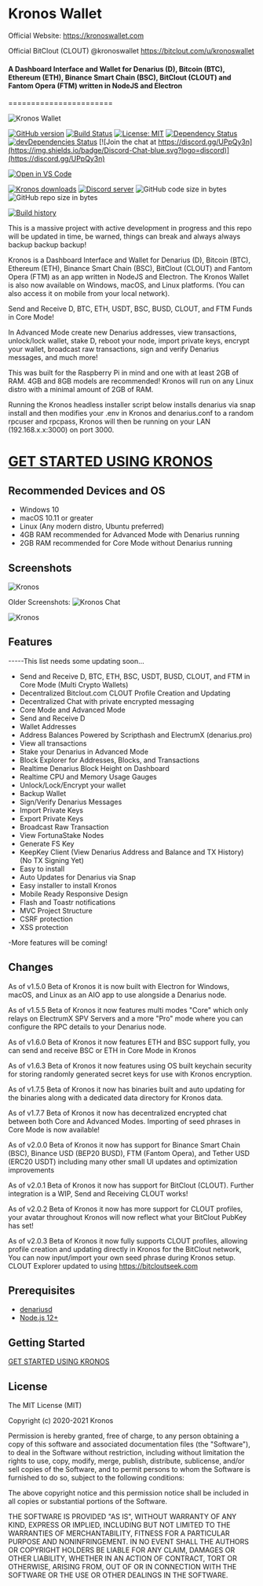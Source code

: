 # Kronos Wallet

Official Website: https://kronoswallet.com


Official BitClout (CLOUT) @kronoswallet https://bitclout.com/u/kronoswallet

#### A Dashboard Interface and Wallet for Denarius (D), Bitcoin (BTC), Ethereum (ETH), Binance Smart Chain (BSC), BitClout (CLOUT) and Fantom Opera (FTM) written in NodeJS and Electron
=======================

![Kronos Wallet](https://user-images.githubusercontent.com/10162347/125235791-3e221d80-e2a0-11eb-9270-196b7afd9630.gif)

[![GitHub version](https://img.shields.io/github/release/metaspartan/kronos.svg)](https://badge.fury.io/gh/metaspartan%2Fkronos)
[![Build Status](https://travis-ci.org/metaspartan/kronos.svg?branch=master)](https://travis-ci.org/metaspartan/kronos) [![License: MIT](https://img.shields.io/badge/License-MIT-blue.svg)](https://github.com/metaspartan/kronos) [![Dependency Status](https://david-dm.org/metaspartan/kronos/status.svg?style=flat)](https://david-dm.org/metaspartan/kronos) [![devDependencies Status](https://david-dm.org/carsenk/kronos/dev-status.svg)](https://david-dm.org/metaspartan/kronos?type=dev) [![Join the chat at https://discord.gg/UPpQy3n](https://img.shields.io/badge/Discord-Chat-blue.svg?logo=discord)](https://discord.gg/UPpQy3n)

[![Open in VS Code](https://open.vscode.dev/badges/open-in-vscode.svg)](https://open.vscode.dev/carsenk/kronos)

[![Kronos downloads](https://img.shields.io/github/downloads/carsenk/kronos/total.svg)](https://github.com/carsenk/kronos/releases)
<a href="https://discord.gg/UPpQy3n"><img src="https://discordapp.com/api/guilds/334361453320732673/embed.png" alt="Discord server" /></a>
![GitHub code size in bytes](https://img.shields.io/github/languages/code-size/metaspartan/kronos.svg) ![GitHub repo size in bytes](https://img.shields.io/github/repo-size/metaspartan/kronos.svg)

[![Build history](https://buildstats.info/travisci/chart/metaspartan/kronos?branch=master)](https://travis-ci.org/metaspartan/kronos?branch=master)

This is a massive project with active development in progress and this repo will be updated in time, be warned, things can break and always always backup backup backup!

Kronos is a Dashboard Interface and Wallet for Denarius (D), Bitcoin (BTC), Ethereum (ETH), Binance Smart Chain (BSC), BitClout (CLOUT) and Fantom Opera (FTM) as an app written in NodeJS and Electron. The Kronos Wallet is also now available on Windows, macOS, and Linux platforms. (You can also access it on mobile from your local network).

Send and Receive D, BTC, ETH, USDT, BSC, BUSD, CLOUT, and FTM Funds in Core Mode!

In Advanced Mode create new Denarius addresses, view transactions, unlock/lock wallet, stake D, reboot your node, import private keys, encrypt your wallet, broadcast raw transactions, sign and verify Denarius messages, and much more!

This was built for the Raspberry Pi in mind and one with at least 2GB of RAM. 4GB and 8GB models are recommended! Kronos will run on any Linux distro with a minimal amount of 2GB of RAM.

Running the Kronos headless installer script below installs denarius via snap install and then modifies your .env in Kronos and denarius.conf to a random rpcuser and rpcpass, Kronos will then be running on your LAN (192.168.x.x:3000) on port 3000.

# [GET STARTED USING KRONOS](https://github.com/carsenk/kronos/blob/master/GETTING-STARTED.md)

Recommended Devices and OS
-----------------
* Windows 10
* macOS 10.11 or greater
* Linux (Any modern distro, Ubuntu preferred)
* 4GB RAM recommended for Advanced Mode with Denarius running
* 2GB RAM recommended for Core Mode without Denarius running

Screenshots
-----------------

![Kronos](https://user-images.githubusercontent.com/10162347/122498442-5b6b1100-cfac-11eb-8e91-589ab947bedb.png)

Older Screenshots:
![Kronos Chat](https://user-images.githubusercontent.com/10162347/101270126-5131a580-3733-11eb-93e2-56f6f77ff9d8.png)

![Kronos](https://user-images.githubusercontent.com/10162347/101270092-ee400e80-3732-11eb-97a8-36cf76db37ee.png)


Features
--------

-----This list needs some updating soon...
- Send and Receive D, BTC, ETH, BSC, USDT, BUSD, CLOUT, and FTM in Core Mode (Multi Crypto Wallets)
- Decentralized Bitclout.com CLOUT Profile Creation and Updating
- Decentralized Chat with private encrypted messaging
- Core Mode and Advanced Mode
- Send and Receive D
- Wallet Addresses
- Address Balances Powered by Scripthash and ElectrumX (denarius.pro)
- View all transactions
- Stake your Denarius in Advanced Mode
- Block Explorer for Addresses, Blocks, and Transactions
- Realtime Denarius Block Height on Dashboard
- Realtime CPU and Memory Usage Gauges
- Unlock/Lock/Encrypt your wallet
- Backup Wallet
- Sign/Verify Denarius Messages
- Import Private Keys
- Export Private Keys
- Broadcast Raw Transaction
- View FortunaStake Nodes
- Generate FS Key
- KeepKey Client (View Denarius Address and Balance and TX History) (No TX Signing Yet)
- Easy to install
- Auto Updates for Denarius via Snap
- Easy installer to install Kronos
- Mobile Ready Responsive Design
- Flash and Toastr notifications
- MVC Project Structure
- CSRF protection
- XSS protection

-More features will be coming!

Changes
-------------
As of v1.5.0 Beta of Kronos it is now built with Electron for Windows, macOS, and Linux as an AIO app to use alongside a Denarius node.

As of v1.5.5 Beta of Kronos it now features multi modes "Core" which only relays on ElectrumX SPV Servers and a more "Pro" mode where you can configure the RPC details to your Denarius node.

As of v1.6.0 Beta of Kronos it now features ETH and BSC support fully, you can send and receive BSC or ETH in Core Mode in Kronos

As of v1.6.3 Beta of Kronos it now features using OS built keychain security for storing randomly generated secret keys for use with Kronos encryption.

As of v1.7.5 Beta of Kronos it now has binaries built and auto updating for the binaries along with a dedicated data directory for Kronos data.

As of v1.7.7 Beta of Kronos it now has decentralized encrypted chat between both Core and Advanced Modes. Importing of seed phrases in Core Mode is now available!

As of v2.0.0 Beta of Kronos it now has support for Binance Smart Chain (BSC), Binance USD (BEP20 BUSD), FTM (Fantom Opera), and Tether USD (ERC20 USDT) including many other small UI updates and optimization improvements

As of v2.0.1 Beta of Kronos it now has support for BitClout (CLOUT). Further integration is a WIP, Send and Receiving CLOUT works!

As of v2.0.2 Beta of Kronos it now has more support for CLOUT profiles, your avatar throughout Kronos will now reflect what your BitClout PubKey has set!

As of v2.0.3 Beta of Kronos it now fully supports CLOUT profiles, allowing profile creation and updating directly in Kronos for the BitClout network, You can now input/import your own seed phrase during Kronos setup. CLOUT Explorer updated to using https://bitcloutseek.com

Prerequisites
-------------

- [denariusd](https://github.com/metaspartan/denarius)
- [Node.js 12+](http://nodejs.org)

Getting Started
---------------
[GET STARTED USING KRONOS](https://github.com/metaspartan/kronos/blob/master/GETTING-STARTED.md)


License
-------

The MIT License (MIT)

Copyright (c) 2020-2021 Kronos

Permission is hereby granted, free of charge, to any person obtaining a copy of this software and associated documentation files (the "Software"), to deal in the Software without restriction, including without limitation the rights to use, copy, modify, merge, publish, distribute, sublicense, and/or sell copies of the Software, and to permit persons to whom the Software is furnished to do so, subject to the following conditions:

The above copyright notice and this permission notice shall be included in all copies or substantial portions of the Software.

THE SOFTWARE IS PROVIDED "AS IS", WITHOUT WARRANTY OF ANY KIND, EXPRESS OR IMPLIED, INCLUDING BUT NOT LIMITED TO THE WARRANTIES OF MERCHANTABILITY, FITNESS FOR A PARTICULAR PURPOSE AND NONINFRINGEMENT. IN NO EVENT SHALL THE AUTHORS OR COPYRIGHT HOLDERS BE LIABLE FOR ANY CLAIM, DAMAGES OR OTHER LIABILITY, WHETHER IN AN ACTION OF CONTRACT, TORT OR OTHERWISE, ARISING FROM, OUT OF OR IN CONNECTION WITH THE SOFTWARE OR THE USE OR OTHER DEALINGS IN THE SOFTWARE.
